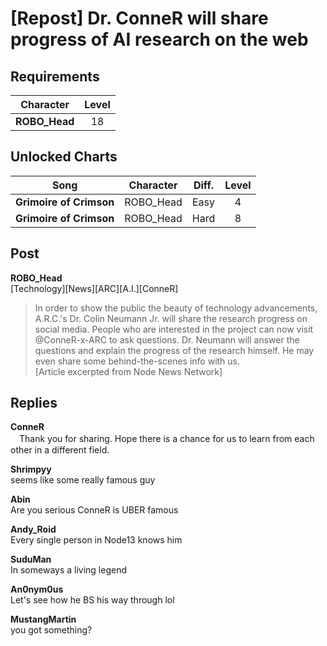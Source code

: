 # [Repost] Dr. ConneR will share progress of AI research on the web
## Requirements
|  Character  |Level|
|-------------|:---:|
|**ROBO_Head**| 18  |

## Unlocked Charts
|         Song          |Character|Diff.|Level|
|-----------------------|:-------:|:---:|:---:|
|**Grimoire of Crimson**|ROBO_Head|Easy |  4  |
|**Grimoire of Crimson**|ROBO_Head|Hard |  8  |

## Post
**ROBO_Head**<br>
[Technology][News][ARC][A.I.][ConneR]<br>
> In order to show the public the beauty of technology advancements, A.R.C.'s Dr. Colin Neumann Jr. will share the research progress on social media. People who are interested in the project can now visit @ConneR-x-ARC to ask questions. Dr. Neumann will answer the questions and explain the progress of the research himself. He may even share some behind-the-scenes info with us. <br>
[Article excerpted from Node News Network] 
## Replies
**ConneR**<br>
　Thank you for sharing. Hope there is a chance for us to learn from each other in a different field. 

**Shrimpyy**<br>
seems like some really famous guy

**Abin**<br>
Are you serious ConneR is UBER famous

**Andy_Roid**<br>
Every single person in Node13 knows him

**SuduMan**<br>
In someways a living legend

**An0nym0us**<br>
Let's see how he BS his way through lol

**MustangMartin**<br>
you got something?

